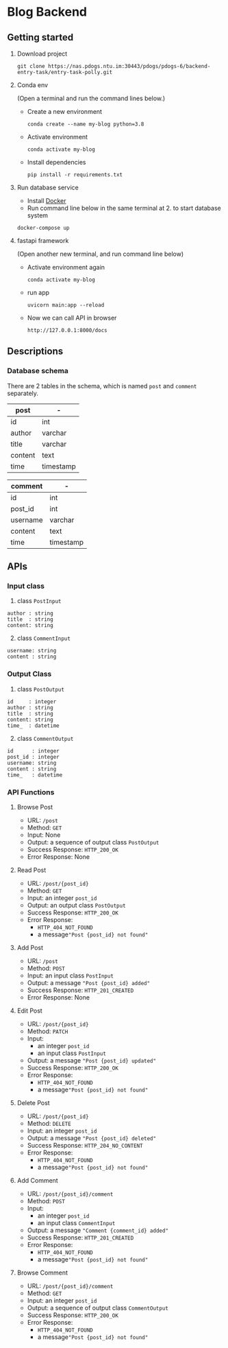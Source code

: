 # Blog Backend

## Getting started

1. Download project
   ```
   git clone https://nas.pdogs.ntu.im:30443/pdogs/pdogs-6/backend-entry-task/entry-task-polly.git
   ```
   
2. Conda env
   
   (Open a terminal and run the command lines below.)
    - Create a new environment
        ```
        conda create --name my-blog python=3.8
        ```
    - Activate environment
        ```
        conda activate my-blog
        ```
    - Install dependencies
        ```
        pip install -r requirements.txt
        ```
3. Run database service
   
   - Install [Docker](https://docs.docker.com/get-docker/) 
   - Run command line below in the same terminal at 2. to start database system
   
   ```
   docker-compose up 
   ```
      
4. fastapi framework

   (Open another new terminal, and run command line below)
    - Activate environment again
      ```
      conda activate my-blog
      ```
    - run app
        ```
        uvicorn main:app --reload
        ```
    - Now we can call API in browser
        ```
        http://127.0.0.1:8000/docs
        ```
## Descriptions

### Database schema

There are 2 tables in the schema, which is named  `post` and `comment` separately.

| post          | -         |
| ------------- | --------- |
| id            | int       |
| author        | varchar   |
| title         | varchar   |
| content       | text      |
| time          | timestamp |


| comment  | -         |
| -------- | --------- |
| id       | int       |
| post_id  | int       |
| username | varchar   |
| content  | text      |
| time     | timestamp |


## APIs

### Input class
1. class `PostInput`
```
author : string
title  : string
content: string
```

2. class `CommentInput`
```
username: string
content : string
```

### Output Class
1. class `PostOutput`
```
id     : integer
author : string
title  : string
content: string
time_  : datetime
```

2. class `CommentOutput`
```
id      : integer
post_id : integer
username: string
content : string
time_   : datetime
```


### API Functions
1. Browse Post

    - URL: `/post`
    - Method: `GET`
    - Input: None
    - Output: a sequence of output class `PostOutput`
    - Success Response: `HTTP_200_OK`
    - Error Response: None

2. Read Post

    - URL: `/post/{post_id}`
    - Method: `GET`
    - Input: an integer `post_id`
    - Output: an output class `PostOutput`
    - Success Response: `HTTP_200_OK`
    - Error Response: 
        - `HTTP_404_NOT_FOUND` 
        - a message`"Post {post_id} not found"`

3. Add Post

    - URL: `/post`
    - Method: `POST`
    - Input: an input class `PostInput`
    - Output: a message `"Post {post_id} added"`
    - Success Response: `HTTP_201_CREATED`
    - Error Response: None

4. Edit Post

    - URL: `/post/{post_id}`
    - Method: `PATCH`
    - Input: 
        - an integer `post_id` 
        - an input class `PostInput`
    - Output: a message `"Post {post_id} updated"`
    - Success Response: `HTTP_200_OK`
    - Error Response: 
        - `HTTP_404_NOT_FOUND`
        - a message`"Post {post_id} not found"`
    
5. Delete Post

    - URL: `/post/{post_id}`
    - Method: `DELETE`
    - Input: an integer `post_id`
    - Output: a message `"Post {post_id} deleted"`
    - Success Response: `HTTP_204_NO_CONTENT`
    - Error Response: 
        - `HTTP_404_NOT_FOUND`
        - a message`"Post {post_id} not found"`
    
    
6. Add Comment

    - URL: `/post/{post_id}/comment`
    - Method: `POST`
    - Input: 
        - an integer `post_id`
        - an input class `CommentInput`
    - Output: a message `"Comment {comment_id} added"`
    - Success Response: `HTTP_201_CREATED`
    - Error Response: 
        - `HTTP_404_NOT_FOUND`
        - a message`"Post {post_id} not found"`

7. Browse Comment

    - URL: `/post/{post_id}/comment`
    - Method: `GET`
    - Input: an integer `post_id`
    - Output: a sequence of output class `CommentOutput`
    - Success Response: `HTTP_200_OK`
    - Error Response: 
        - `HTTP_404_NOT_FOUND`
        - a message`"Post {post_id} not found"`



